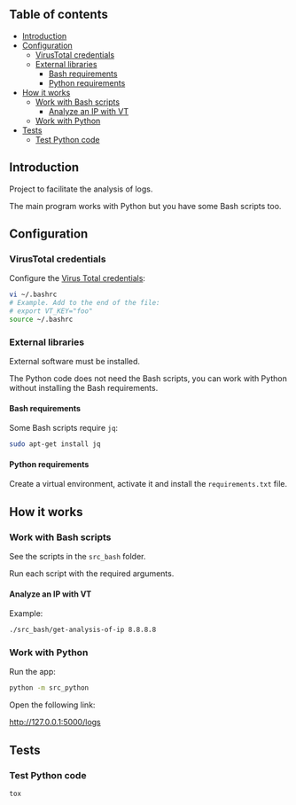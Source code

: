 ## Table of contents

- [Introduction](#introduction)
- [Configuration](#configuration)
  - [VirusTotal credentials](#virustotal-credentials)
  - [External libraries](#external-libraries)
    - [Bash requirements](#bash-requirements)
    - [Python requirements](#python-requirements)
- [How it works](#how-it-works)
  - [Work with Bash scripts](#work-with-bash-scripts)
    - [Analyze an IP with VT](#analyze-an-ip-with-vt)
  - [Work with Python](#work-with-python)
- [Tests](#tests)
  - [Test Python code](#test-python-code)

## Introduction

Project to facilitate the analysis of logs.

The main program works with Python but you have some Bash scripts too.

## Configuration

### VirusTotal credentials

Configure the [Virus Total credentials](https://support.virustotal.com/hc/en-us/articles/115002088769-Please-give-me-an-API-key):

```bash
vi ~/.bashrc
# Example. Add to the end of the file:
# export VT_KEY="foo"
source ~/.bashrc
```

### External libraries

External software must be installed.

The Python code does not need the Bash scripts, you can work with Python without installing the Bash requirements.

#### Bash requirements

Some Bash scripts require `jq`:

```bash
sudo apt-get install jq
```

#### Python requirements

Create a virtual environment, activate it and install the `requirements.txt` file.

## How it works

### Work with Bash scripts

See the scripts in the `src_bash` folder.

Run each script with the required arguments.

#### Analyze an IP with VT

Example:

```bash
./src_bash/get-analysis-of-ip 8.8.8.8
```

### Work with Python

Run the app:

```bash
python -m src_python
```

Open the following link:

<http://127.0.0.1:5000/logs>

## Tests

### Test Python code

```bash
tox
```
